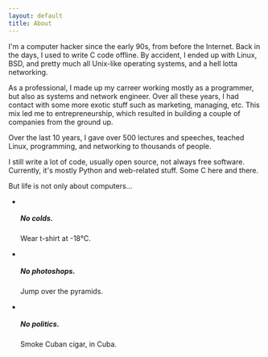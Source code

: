 ```yaml
---
layout: default
title: About
---
```


I'm a computer hacker since the early 90s, from before the Internet.
Back in the days, I used to write C code offline. By accident, I ended up with Linux,
 BSD, and pretty much all Unix-like operating systems, and a hell lotta networking.

As a professional, I made up my carreer working mostly as a programmer,
but also as systems and network engineer. Over all these years, I
 had contact with some more exotic stuff such as marketing, managing, etc. This mix
led me to entrepreneurship, which resulted in building a couple of companies
from the ground up.

Over the last 10 years, I gave over 500 lectures and speeches, teached Linux,
programming, and networking to thousands of people.

I still write a lot of code, usually open source, not always free software.
Currently, it's mostly Python and web-related stuff. Some C here and there.

But life is not only about computers...

<div class="row">
  <div class="span8">
    <ul class="thumbnails">
      <li class="span8">
        <div class="thumbnail">
          <img src="{{site.prefix}}/img/about/wear-t-shirt-at-minus-18-celsius.jpg" alt="">
          <h5>No colds.</h5>
          <p><i class="icon-ok icon"> </i> Wear t-shirt at -18&#x2103;.</p>
        </div>
      </li>
      <li class="span4">
        <div class="thumbnail">
          <img src="{{site.prefix}}/img/about/jump-over-the-pyramids.jpg" alt="">
          <h5>No photoshops.</h5>
          <p><i class="icon-ok icon"> </i> Jump over the pyramids.</p>
        </div>
      </li>
      <li class="span4">
        <div class="thumbnail">
          <img src="{{site.prefix}}/img/about/smoke-cuban-cigar-in-cuba.jpg" alt="">
          <h5>No politics.</h5>
          <p><i class="icon-ok icon"> </i> Smoke Cuban cigar, in Cuba.</p>
        </div>
      </li>
    </ul>
  </div>
</div>

